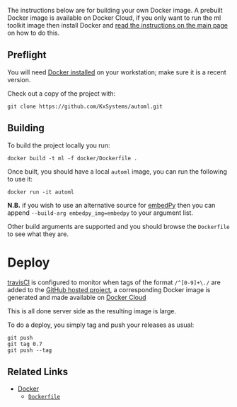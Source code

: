 The instructions below are for building your own Docker image. A prebuilt Docker image is available on Docker Cloud, if you only want to run the ml toolkit image then install Docker and [read the instructions on the main page](../README.md#docker) on how to do this.

## Preflight

You will need [Docker installed](https://www.docker.com/community-edition) on your workstation; make sure it is a recent version.

Check out a copy of the project with:

    git clone https://github.com/KxSystems/automl.git

## Building

To build the project locally you run:

    docker build -t ml -f docker/Dockerfile .

Once built, you should have a local `automl` image, you can run the following to use it:

    docker run -it automl


**N.B.** if you wish to use an alternative source for [embedPy](https://github.com/KxSystems/embedPy) then you can append `--build-arg embedpy_img=embedpy` to your argument list.

Other build arguments are supported and you should browse the `Dockerfile` to see what they are.

# Deploy

[travisCI](https://travis-ci.org/) is configured to monitor when tags of the format `/^[0-9]+\./` are added to the [GitHub hosted project](https://github.com/KxSystems/ml), a corresponding Docker image is generated and made available on [Docker Cloud](https://cloud.docker.com/)

This is all done server side as the resulting image is large.

To do a deploy, you simply tag and push your releases as usual:

    git push
    git tag 0.7
    git push --tag


## Related Links

 * [Docker](https://docker.com)
     * [`Dockerfile`](https://docs.docker.com/engine/reference/builder/)

